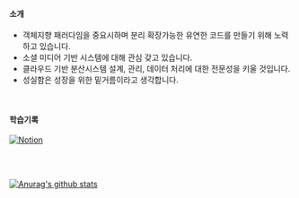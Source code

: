 
#### 소개 
- 객체지향 패러다임을 중요시하며 분리 확장가능한 유연한 코드를 만들기 위해 노력하고 있습니다.
- 소셜 미디어 기반 시스템에 대해 관심 갖고 있습니다.
- 클라우드 기반 분산시스템 설계, 관리, 데이터 처리에 대한 전문성을 키울 것입니다.
- 성실함은 성장을 위한 밑거름이라고 생각합니다.


</br>

#### 학습기록

[![Notion](https://img.shields.io/badge/Notion-000000?style=flat-square&logo=Notion&logoColor=white)](https://spark-earwig-6da.notion.site/637d0b94cc8a46658c97ef0a2517db6c)





</br>

</br>

[![Anurag's github stats](https://github-readme-stats.vercel.app/api?username=JuwoongKim)](https://github.com/anuraghazra/github-readme-stats)


